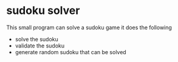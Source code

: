 # sudoku solver
This small program can solve a sudoku game
it does the following
  - solve the sudoku
  - validate the sudoku
  - generate random sudoku that can be solved 
